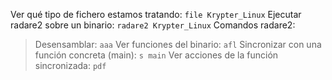Ver qué tipo de fichero estamos tratando: `file Krypter_Linux`
Ejecutar radare2 sobre un binario: `radare2 Krypter_Linux`
Comandos radare2:
> Desensamblar: `aaa`
> Ver funciones del binario: `afl`
> Sincronizar con una función concreta (main): `s main`
> Ver acciones de la función sincronizada: `pdf`